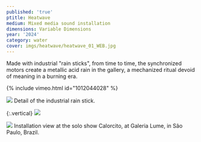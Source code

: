 ```yaml
---
published: 'true'
ptitle: Heatwave
medium: Mixed media sound installation
dimensions: Variable Dimensions
year: '2024'
category: water
cover: imgs/heatwave/heatwave_01_WEB.jpg
---
```

Made with industrial "rain sticks",  from time to time, the synchronized motors create a metallic acid rain in the gallery, a mechanized ritual devoid of meaning in a burning era.

{% include vimeo.html id="1012044028" %}

![]({{site.baseurl}}/imgs/heatwave/heatwave_02_WEB.jpg)
Detail of the industrial rain stick.

{:.vertical}
![]({{site.baseurl}}/imgs/heatwave/heatwave_03_WEB.jpg)

![]({{site.baseurl}}/imgs/heatwave/heatwave_04_WEB.jpg)
Installation view at the solo show Calorcito, at Galeria Lume, in São Paulo, Brazil.




